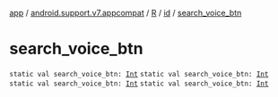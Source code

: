 [app](../../../index.md) / [android.support.v7.appcompat](../../index.md) / [R](../index.md) / [id](index.md) / [search_voice_btn](.)

# search_voice_btn

`static val search_voice_btn: `[`Int`](https://kotlinlang.org/api/latest/jvm/stdlib/kotlin/-int/index.html)
`static val search_voice_btn: `[`Int`](https://kotlinlang.org/api/latest/jvm/stdlib/kotlin/-int/index.html)
`static val search_voice_btn: `[`Int`](https://kotlinlang.org/api/latest/jvm/stdlib/kotlin/-int/index.html)
`static val search_voice_btn: `[`Int`](https://kotlinlang.org/api/latest/jvm/stdlib/kotlin/-int/index.html)